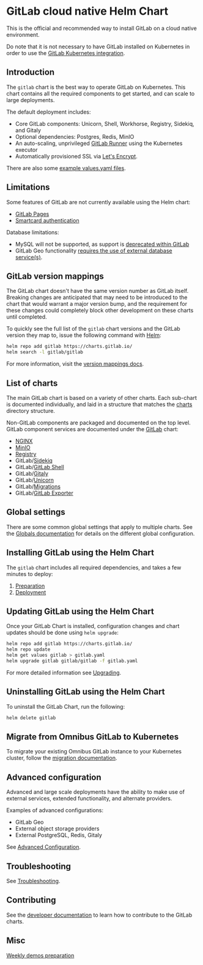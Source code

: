 # GitLab cloud native Helm Chart

This is the official and recommended way to install GitLab on a cloud native environment.

Do note that it is not necessary to have GitLab installed on Kubernetes in order to use
the [GitLab Kubernetes integration](https://docs.gitlab.com/ee/user/project/clusters/).

## Introduction

The `gitlab` chart is the best way to operate GitLab on Kubernetes. This chart
contains all the required components to get started, and can scale to large deployments.

The default deployment includes:

- Core GitLab components: Unicorn, Shell, Workhorse, Registry, Sidekiq, and Gitaly
- Optional dependencies: Postgres, Redis, MinIO
- An auto-scaling, unprivileged [GitLab Runner](https://docs.gitlab.com/runner/) using the Kubernetes executor
- Automatically provisioned SSL via [Let's Encrypt](https://letsencrypt.org/).

There are also some [example values.yaml files](https://gitlab.com/gitlab-org/charts/gitlab/tree/master/examples).

## Limitations

Some features of GitLab are not currently available using the Helm chart:

- [GitLab Pages](https://gitlab.com/gitlab-org/charts/gitlab/issues/37)
- [Smartcard authentication](https://gitlab.com/gitlab-org/charts/gitlab/issues/988)

Database limitations:

- MySQL will not be supported, as support is [deprecated within GitLab](https://docs.gitlab.com/omnibus/settings/database.html#using-a-mysql-database-management-server-enterprise-edition-only)
- GitLab Geo functionality [requires the use of external database service(s)](installation/deployment.md#postgresql).

## GitLab version mappings

The GitLab chart doesn't have the same version number as GitLab itself.
Breaking changes are anticipated that may need to be introduced to the chart
that would warrant a major version bump, and the requirement for these changes
could completely block other development on these charts until completed.

To quickly see the full list of the `gitlab` chart versions and the GitLab version
they map to, issue the following command with [Helm](installation/tools.md#helm):

```sh
helm repo add gitlab https://charts.gitlab.io/
helm search -l gitlab/gitlab
```

For more information, visit the [version mappings docs](installation/version_mappings.md).

## List of charts

The main GitLab chart is based on a variety of other charts. Each sub-chart is
documented individually, and laid in a structure that matches the
[charts](https://gitlab.com/gitlab-org/charts/gitlab/tree/master/charts) directory structure.

Non-GitLab components are packaged and documented on the top level. GitLab
component services are documented under the [GitLab](charts/gitlab/index.md) chart:

- [NGINX](charts/nginx/index.md)
- [MinIO](charts/minio/index.md)
- [Registry](charts/registry/index.md)
- GitLab/[Sidekiq](charts/gitlab/sidekiq/index.md)
- GitLab/[GitLab Shell](charts/gitlab/gitlab-shell/index.md)
- GitLab/[Gitaly](charts/gitlab/gitaly/index.md)
- GitLab/[Unicorn](charts/gitlab/unicorn/index.md)
- GitLab/[Migrations](charts/gitlab/migrations/index.md)
- GitLab/[GitLab Exporter](charts/gitlab/exporter/index.md)

## Global settings

There are some common global settings that apply to multiple charts. See the
[Globals documentation](charts/globals.md) for details on the different global
configuration.

## Installing GitLab using the Helm Chart

The `gitlab` chart includes all required dependencies, and takes a few minutes
to deploy:

1. [Preparation](installation/index.md)
1. [Deployment](installation/deployment.md)

## Updating GitLab using the Helm Chart

Once your GitLab Chart is installed, configuration changes and chart updates
should be done using `helm upgrade`:

```sh
helm repo add gitlab https://charts.gitlab.io/
helm repo update
helm get values gitlab > gitlab.yaml
helm upgrade gitlab gitlab/gitlab -f gitlab.yaml
```

For more detailed information see [Upgrading](installation/upgrade.md).

## Uninstalling GitLab using the Helm Chart

To uninstall the GitLab Chart, run the following:

```sh
helm delete gitlab
```

## Migrate from Omnibus GitLab to Kubernetes

To migrate your existing Omnibus GitLab instance to your Kubernetes cluster,
follow the [migration documentation](installation/migration/index.md).

## Advanced configuration

Advanced and large scale deployments have the ability to make use of external
services, extended functionality, and alternate providers.

Examples of advanced configurations:

- GitLab Geo
- External object storage providers
- External PostgreSQL, Redis, Gitaly

See [Advanced Configuration](advanced/index.md).

## Troubleshooting

See [Troubleshooting](troubleshooting/index.md).

## Contributing

See the [developer documentation](development/index.md) to learn how to contribute
to the GitLab charts.

## Misc

[Weekly demos preparation](development/preparation/index.md)
